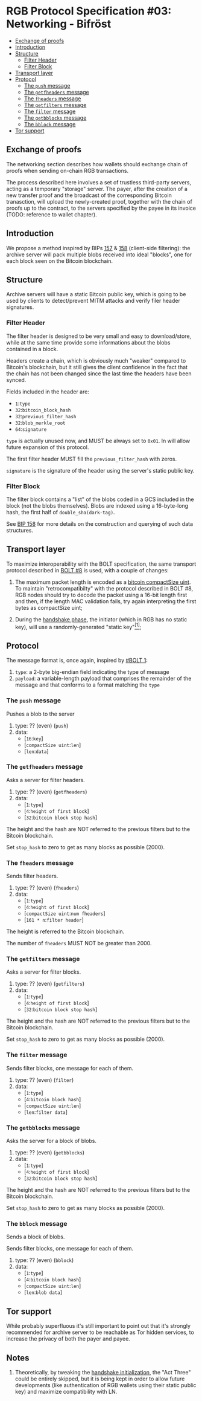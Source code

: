 # RGB Protocol Specification #03: Networking - Bifröst

* [Exchange of proofs](#exchange-of-proofs)
* [Introduction](#introduction)
* [Structure](#structure)
  * [Filter Header](#filter-header)
  * [Filter Block](#filter-block)
* [Transport layer](#transport-layer)
* [Protocol](#protocol)
  * [The `push` message](#the-push-message)
  * [The `getfheaders` message](#the-getfheaders-message)
  * [The `fheaders` message](#the-fheaders-message)
  * [The `getfilters` message](#the-getfilters-message)
  * [The `filter` message](#the-filter-message)
  * [The `getbblocks` message](#the-getbblocks-message)
  * [The `bblock` message](#the-bblock-message)
* [Tor support](#tor-support)

## Exchange of proofs

The networking section describes how wallets should exchange chain of proofs when sending on-chain RGB transactions. 

The process described here involves a set of trustless third-party servers, acting as a temporary "storage" server. The payer, after the creation of a new transfer proof and the broadcast of the corresponding Bitcoin tranasction, will upload the newly-created proof, together with the chain of proofs up to the contract, to the servers specified by the payee in its invoice (TODO: reference to wallet chapter).

## Introduction

We propose a method inspired by BIPs [157](https://github.com/bitcoin/bips/blob/master/bip-0157.mediawiki) & [158](https://github.com/bitcoin/bips/blob/master/bip-0157.mediawiki) (client-side filtering): the archive server will pack multiple blobs received into ideal "blocks", one for each block seen on the Bitcoin blockchain.

## Structure

Archive servers will have a static Bitcoin public key, which is going to be used by clients to detect/prevent MITM attacks and verify filer header signatures.

### Filter Header

The filter header is designed to be very small and easy to download/store, while at the same time provide some informations about the blobs contained in a block.

Headers create a chain, which is obviously much "weaker" compared to Bitcoin's blockchain, but it still gives the client confidence in the fact that the chain has not been changed since the last time the headers have been synced.

Fields included in the header are:

* `1`:`type`
* `32`:`bitcoin_block_hash`
* `32`:`previous_filter_hash`
* `32`:`blob_merkle_root`
* `64`:`signature`

`type` is actually unused now, and MUST be always set to `0x01`. In will allow future expansion of this protocol.

The first filter header MUST fill the `previous_filter_hash` with zeros.

`signature` is the signature of the header using the server's static public key.

### Filter Block

The filter block contains a "list" of the blobs coded in a GCS included in the block (not the blobs themselves). Blobs are indexed using a 16-byte-long hash, the first half of `double_sha(dark-tag)`.

See [BIP 158](https://github.com/bitcoin/bips/blob/master/bip-0157.mediawiki) for more details on the construction and querying of such data structures.

## Transport layer

To maximize interoperability with the BOLT specification, the same transport protocol described in [BOLT #8](https://github.com/lightningnetwork/lightning-rfc/blob/master/08-transport.md) is used, with a couple of changes:

1. The maximum packet length is encoded as a [bitcoin compactSize uint](https://bitcoin.org/en/developer-reference#compactsize-unsigned-integers). To maintain "retrocompatibilty" with the protocol described in BOLT #8, RGB nodes should try to decode the packet using a 16-bit length first and then, if the length MAC validation fails, try again interpreting the first bytes as compactSize uint;

2. During the [handshake phase](https://github.com/lightningnetwork/lightning-rfc/blob/master/08-transport.md#handshake-exchange), the initiator (which in RGB has no static key), will use a randomly-generated "static key"[<sup>[1]</sup>](#notes);

## Protocol

The message format is, once again, inspired by [#BOLT 1](https://github.com/lightningnetwork/lightning-rfc/blob/master/01-messaging.md#lightning-message-format): 

1. `type`: a 2-byte big-endian field indicating the type of message
2. `payload`: a variable-length payload that comprises the remainder of the message and that conforms to a format matching the `type`

### The `push` message

Pushes a blob to the server

1. type: ?? (even) (`push`)
2. data:
    * [`16`:`key`]
    * [`compactSize uint`:`len`]
    * [`len`:`data`]

### The `getfheaders` message

Asks a server for filter headers.

1. type: ?? (even) (`getfheaders`)
2. data:
    * [`1`:`type`]
    * [`4`:`height of first block`]
    * [`32`:`bitcoin block stop hash`]

The height and the hash are NOT referred to the previous filters but to the Bitcoin blockchain.

Set `stop_hash` to zero to get as many blocks as possible (2000).

### The `fheaders` message

Sends filter headers.

1. type: ?? (even) (`fheaders`)
2. data:
    * [`1`:`type`]
    * [`4`:`height of first block`]
    * [`compactSize uint`:`num fheaders`]
    * [`161 * n`:`filter header`]

The height is referred to the Bitcoin blockchain.

The number of `fheaders` MUST NOT be greater than 2000.

### The `getfilters` message

Asks a server for filter blocks.

1. type: ?? (even) (`getfilters`)
2. data:
    * [`1`:`type`]
    * [`4`:`height of first block`]
    * [`32`:`bitcoin block stop hash`]

The height and the hash are NOT referred to the previous filters but to the Bitcoin blockchain.

Set `stop_hash` to zero to get as many blocks as possible (2000).

### The `filter` message

Sends filter blocks, one message for each of them.

1. type: ?? (even) (`filter`)
2. data:
    * [`1`:`type`]
    * [`4`:`bitcoin block hash`]
    * [`compactSize uint`:`len`]
    * [`len`:`filter data`]

### The `getbblocks` message

Asks the server for a block of blobs.

1. type: ?? (even) (`getbblocks`)
2. data:
    * [`1`:`type`]
    * [`4`:`height of first block`]
    * [`32`:`bitcoin block stop hash`]

The height and the hash are NOT referred to the previous filters but to the Bitcoin blockchain.

Set `stop_hash` to zero to get as many blocks as possible (2000).

### The `bblock` message

Sends a block of blobs.

Sends filter blocks, one message for each of them.

1. type: ?? (even) (`bblock`)
2. data:
    * [`1`:`type`]
    * [`4`:`bitcoin block hash`]
    * [`compactSize uint`:`len`]
    * [`len`:`blob data`]

## Tor support

While probably superfluous it's still important to point out that it's strongly recommended for archive server to be reachable as Tor hidden services, to increase the privacy of both the payer and payee.

## Notes

1. Theoretically, by tweaking the [handshake initialization](https://github.com/lightningnetwork/lightning-rfc/blob/master/08-transport.md#handshake-state-initialization), the "Act Three" could be entirely skipped, but it is being kept in order to allow future developments (like authentication of RGB wallets using their static public key) and maximize compatibility with LN.
